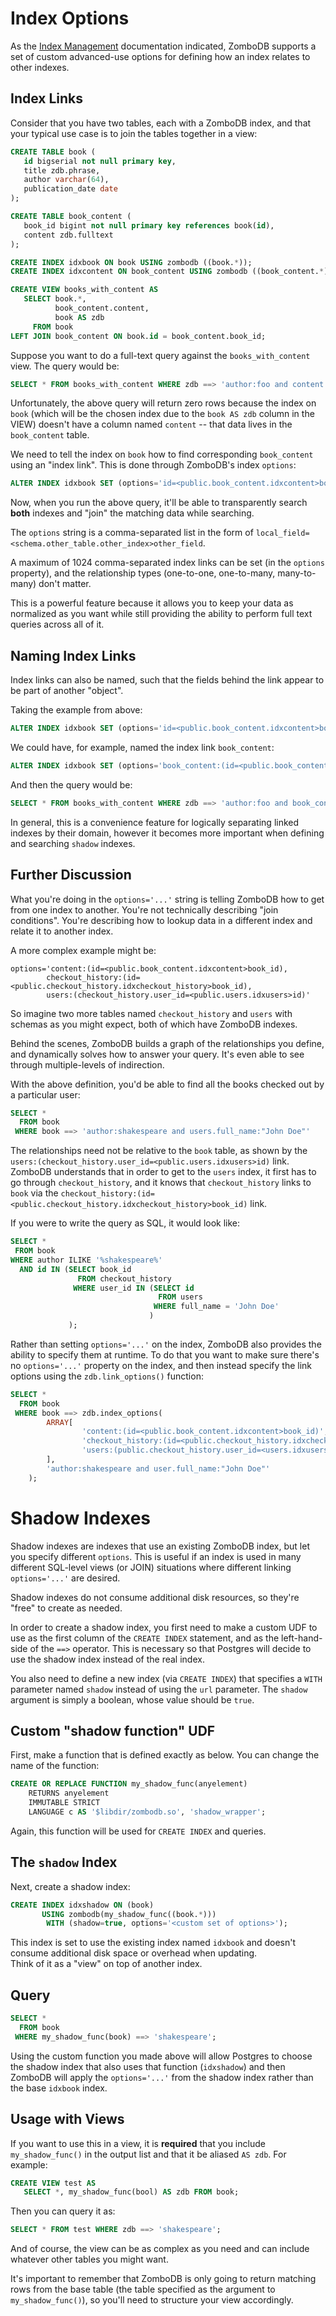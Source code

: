 # Index Options

As the [Index Management](INDEX-MANAGEMENT.md) documentation indicated, ZomboDB supports a set of custom advanced-use
options for defining how an index relates to other indexes.

## Index Links

Consider that you have two tables, each with a ZomboDB index, and that your typical use case is to join the tables
together in a view:

```sql
CREATE TABLE book (
   id bigserial not null primary key,
   title zdb.phrase,
   author varchar(64),
   publication_date date
);

CREATE TABLE book_content (
   book_id bigint not null primary key references book(id),
   content zdb.fulltext
);

CREATE INDEX idxbook ON book USING zombodb ((book.*));
CREATE INDEX idxcontent ON book_content USING zombodb ((book_content.*));

CREATE VIEW books_with_content AS 
   SELECT book.*, 
          book_content.content,
          book AS zdb
     FROM book
LEFT JOIN book_content ON book.id = book_content.book_id;

```

Suppose you want to do a full-text query against the `books_with_content` view. The query would be:

```sql
SELECT * FROM books_with_content WHERE zdb ==> 'author:foo and content:(beer w/3 wine w/30 cheese and food)';
```

Unfortunately, the above query will return zero rows because the index on `book` (which will be the chosen index due to
the `book AS zdb` column in the VIEW) doesn't have a column named `content` -- that data lives in the `book_content`
table.

We need to tell the index on `book` how to find corresponding `book_content` using an "index link". This is done through
ZomboDB's index `options`:

```sql
ALTER INDEX idxbook SET (options='id=<public.book_content.idxcontent>book_id');
```

Now, when you run the above query, it'll be able to transparently search **both** indexes and "join" the matching data
while searching.

The `options` string is a comma-separated list in the form of `local_field=<schema.other_table.other_index>other_field`.

A maximum of 1024 comma-separated index links can be set (in the `options` property), and the relationship types
(one-to-one, one-to-many, many-to-many) don't matter.

This is a powerful feature because it allows you to keep your data as normalized as you want while still providing the
ability to perform full text queries across all of it.

## Naming Index Links

Index links can also be named, such that the fields behind the link appear to be part of another "object".

Taking the example from above:

```sql
ALTER INDEX idxbook SET (options='id=<public.book_content.idxcontent>book_id');
```

We could have, for example, named the index link `book_content`:

```sql
ALTER INDEX idxbook SET (options='book_content:(id=<public.book_content.idxcontent>book_id)');
```

And then the query would be:

```sql
SELECT * FROM books_with_content WHERE zdb ==> 'author:foo and book_content.content:(beer w/3 wine w/30 cheese and food)';
```

In general, this is a convenience feature for logically separating linked indexes by their domain, however it becomes
more important when defining and searching `shadow` indexes.

## Further Discussion

What you're doing in the `options='...'` string is telling ZomboDB how to get from one index to another. You're not
technically describing "join conditions". You're describing how to lookup data in a different index and relate it to
another index.

A more complex example might be:

```
options='content:(id=<public.book_content.idxcontent>book_id), 
        checkout_history:(id=<public.checkout_history.idxcheckout_history>book_id), 
        users:(checkout_history.user_id=<public.users.idxusers>id)'
```

So imagine two more tables named `checkout_history` and `users` with schemas as you might expect, both of which have
ZomboDB indexes.

Behind the scenes, ZomboDB builds a graph of the relationships you define, and dynamically solves how to answer your
query. It's even able to see through multiple-levels of indirection.

With the above definition, you'd be able to find all the books checked out by a particular user:

```sql
SELECT * 
  FROM book 
 WHERE book ==> 'author:shakespeare and users.full_name:"John Doe"'
```

The relationships need not be relative to the `book` table, as shown by the
`users:(checkout_history.user_id=<public.users.idxusers>id)` link. ZomboDB understands that in order to get to the
`users` index, it first has to go through `checkout_history`, and it knows that `checkout_history` links to `book` via
the `checkout_history:(id=<public.checkout_history.idxcheckout_history>book_id)` link.

If you were to write the query as SQL, it would look like:

```sql
SELECT * 
 FROM book 
WHERE author ILIKE '%shakespeare%' 
  AND id IN (SELECT book_id 
               FROM checkout_history 
              WHERE user_id IN (SELECT id 
                                 FROM users 
                                WHERE full_name = 'John Doe'
                               )
             );
```

Rather than setting `options='...'` on the index, ZomboDB also provides the ability to specify them at runtime. To do
that you want to make sure there's no `options='...'` property on the index, and then instead specify the link options
using the `zdb.link_options()` function:

```sql
SELECT * 
  FROM book 
 WHERE book ==> zdb.index_options(
        ARRAY[
                'content:(id=<public.book_content.idxcontent>book_id)', 
                'checkout_history:(id=<public.checkout_history.idxcheckout_history>book_id)', 
                'users:(public.checkout_history.user_id=<users.idxusers>id)'
        ],
        'author:shakespeare and user.full_name:"John Doe"'
    );
```

# Shadow Indexes

Shadow indexes are indexes that use an existing ZomboDB index, but let you specify different `options`. This is useful
if an index is used in many different SQL-level views (or JOIN) situations where different linking `options='...'` are
desired.

Shadow indexes do not consume additional disk resources, so they're "free" to create as needed.

In order to create a shadow index, you first need to make a custom UDF to use as the first column of the `CREATE INDEX`
statement, and as the left-hand-side of the `==>` operator. This is necessary so that Postgres will decide to use the
shadow index instead of the real index.

You also need to define a new index (via `CREATE INDEX`) that specifies a `WITH` parameter named `shadow` instead of
using the `url` parameter. The `shadow` argument is simply a boolean, whose value should be `true`.

## Custom "shadow function" UDF

First, make a function that is defined exactly as below. You can change the name of the function:

```sql
CREATE OR REPLACE FUNCTION my_shadow_func(anyelement)
    RETURNS anyelement
    IMMUTABLE STRICT
    LANGUAGE c AS '$libdir/zombodb.so', 'shadow_wrapper';
```

Again, this function will be used for `CREATE INDEX` and queries.

## The `shadow` Index

Next, create a shadow index:

```sql
CREATE INDEX idxshadow ON (book) 
       USING zombodb(my_shadow_func((book.*))) 
        WITH (shadow=true, options='<custom set of options>');
```

This index is set to use the existing index named `idxbook` and doesn't consume additional disk space or overhead when
updating.\
Think of it as a "view" on top of another index.

## Query

```sql
SELECT * 
  FROM book 
 WHERE my_shadow_func(book) ==> 'shakespeare';
```

Using the custom function you made above will allow Postgres to choose the shadow index that also uses that function
(`idxshadow`) and then ZomboDB will apply the `options='...'` from the shadow index rather than the base `idxbook`
index.

## Usage with Views

If you want to use this in a view, it is **required** that you include `my_shadow_func()` in the output list and that it
be aliased `AS zdb`. For example:

```sql
CREATE VIEW test AS 
   SELECT *, my_shadow_func(bool) AS zdb FROM book;
```

Then you can query it as:

```sql
SELECT * FROM test WHERE zdb ==> 'shakespeare';
```

And of course, the view can be as complex as you need and can include whatever other tables you might want.

It's important to remember that ZomboDB is only going to return matching rows from the base table (the table specified
as the argument to `my_shadow_func()`), so you'll need to structure your view accordingly.
